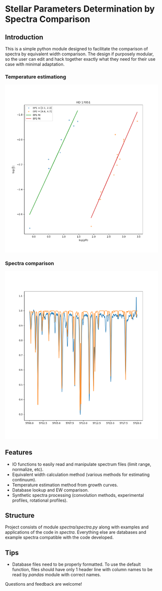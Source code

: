 # Stellar Parameters Determination by Spectra Comparison

## Introduction

This is a simple python module designed to facilitate the comparison of spectra by equivalent width comparison. The design if purposely modular, so the user can edit and hack together exactly what they need for their use case with minimal adaptation.

### Temperature estimationg
![image](figures/temperature_estimation_star1.png)

### Spectra comparison
![image](figures/best_fit_star1.png)

## Features

- IO functions to easily read and manipulate spectrum files (limit range, normalize, etc).
- Equivalent width calculation method (various methods for estimating continuum).
- Temperature estimation method from growth curves.
- Database lookup and EW comparison.
- Synthetic spectra processing (convolution methods, experimental profiles, rotational profiles).

## Structure

 Project consists of module _spectra/spectra.py_ along with examples and applications of the code in _spectra_. Everything else are databases and example spectra compatible with the code developed.

## Tips

- Database files need to be properly formatted. To use the default function, files should have only 1 header line with column names to be read by _pandas_ module with correct names.

Questions and feedback are welcome!

